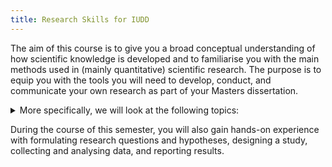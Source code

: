 ```yaml
---
title: Research Skills for IUDD
---
```


The aim of this course is to give you a broad conceptual understanding of how scientific knowledge is developed and to familiarise you with the main methods used in (mainly quantitative) scientific research. The purpose is to equip you with the tools you will need to develop, conduct, and communicate your own research as part of your Masters dissertation.

<details id="course-plan-container">
<summary>More specifically, we will look at the following topics:</summary>

<div id="course-plan">

1. The scientific method
    - What even is science?
    - How does it differ from other forms of knowledge?
    - How is it done?
1. Asking about the world
    - What is a theory, research question, hypothesis?
    - What's the role of theory in science?
    - Can knowledge be objective?
1. Qualitative and Quantitative approaches to research
    - How do the two differ in how they view knowledge?
    - What questions are they interested in?
    - What are they used for?
1. Data
    - Quantitative and qualitative data
    - Levels of measurement
    - Data collection
    - Designing measurement
1. Analysis AKA Statistics 101
    - Models of the world
    - Descriptive statistics (location/spread)
	- Probability distributions
	- Correlation?
	- Statistical tests of hypotheses
1. Academic writing
    - Structure of an academic paper
    - Literature search strategies
    - Citations
</div>
</details>

During the course of this semester, you will also gain hands-on experience with formulating research questions and hypotheses, designing a study, collecting and analysing data, and reporting results.

